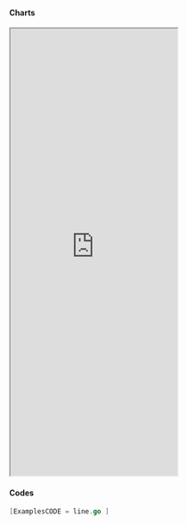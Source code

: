 <!-- tabs:start -->

#### **Charts**

<iframe src="https://go-echarts.github.io/examples/line.html" height="800"> </iframe>

#### **Codes**

```go
[ExamplesCODE = line.go ]

```

<!-- tabs:end -->
